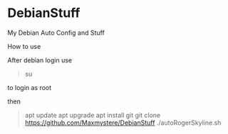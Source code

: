 # DebianStuff
My Debian Auto Config and Stuff

How to use

After debian login use 
> su

to login as root

then 
> apt update
> apt upgrade
> apt install git
> git clone https://github.com/Maxmystere/DebianStuff
> ./autoRogerSkyline.sh
